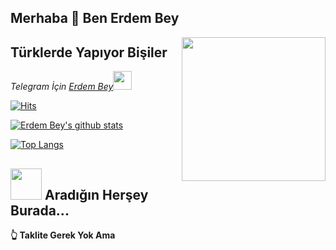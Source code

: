 
## Merhaba 👋 Ben Erdem Bey

<img align='right' src="https://media.giphy.com/media/M9gbBd9nbDrOTu1Mqx/giphy.gif" width="230">

## Türklerde Yapıyor Bişiler

<p><em>Telegram İçin <a href="http://www.telegram.com/orgutsahibi">Erdem Bey</a><img src="https://media.giphy.com/media/WUlplcMpOCEmTGBtBW/giphy.gif" width="30"> 

</em></p>

[![Hits](https://hits.seeyoufarm.com/api/count/incr/badge.svg?url=https%3A%2F%2Fgithub.com%2FfireganqQ&count_bg=%231EE510&title_bg=%23555555&icon=&icon_color=%23931414&title=account+views&edge_flat=false)](https://github.com/ErdemBey1)

[![Erdem Bey's github stats](https://github-readme-stats.vercel.app/api?username=erdembey1&show_icons=true&theme=cobalt&count_private=true)](https://github.com/ErdemBey1)

[![Top Langs](https://github-readme-stats.vercel.app/api/top-langs/?username=Erdembey1&layout=compact&theme=cobalt)](https://github.com/ErdemBey1)

## <img src="https://media.giphy.com/media/VgCDAzcKvsR6OM0uWg/giphy.gif" width="50"> Aradığın Herşey Burada...  

__👆 Taklite Gerek Yok Ama__

